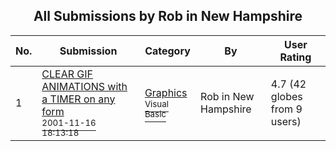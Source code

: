 ﻿<div align="center">

## All Submissions by Rob in New Hampshire

</div>

No.  | Submission | Category | By   | User Rating
---- | ---------- | -------- | ---- | -----------
1 | [CLEAR GIF ANIMATIONS with a TIMER on any form<br /><sup>2001-11-16 18:13:18</sup>](https://github.com/Planet-Source-Code/rob-in-new-hampshire-clear-gif-animations-with-a-timer-on-any-form__1-28953) | [Graphics<br /><sup>Visual Basic</sup>](../ByCategory/graphics__1-46.md) | Rob in New Hampshire | 4.7 (42 globes from 9 users)
